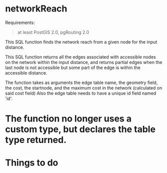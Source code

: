 networkReach
============

Requirements:
> at least PostGIS 2.0, pgRouting 2.0

This SQL function finds the network reach from a given node for the input distance.

This SQL function returns all the edges associated with accessible nodes on the network within the input distance,
and returns partial edges when the last node is not accessible but some part of the edge is within the accessible 
distance.

The function takes as arguments the edge table name, the geometry field, the cost, the startnode, and the maximum cost in the network (calculated on said cost field)
Also the edge table needs to have a unique id field named 'id'.

The function no longer uses a custom type, but declares the table type returned.
============
Things to do
=========================

